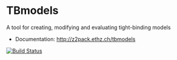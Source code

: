 <!--
© 2015-2018, ETH Zurich, Institut für Theoretische Physik
Author: Dominik Gresch <greschd@gmx.ch>
-->

# TBmodels

A tool for creating, modifying and evaluating tight-binding models

- Documentation: <http://z2pack.ethz.ch/tbmodels>

[![Build Status](https://travis-ci.org/Z2PackDev/TBmodels.svg?branch=dev)](https://travis-ci.org/Z2PackDev/TBmodels)
